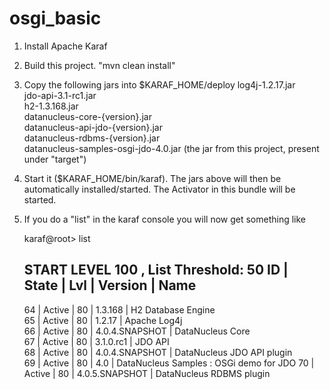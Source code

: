 osgi_basic
==========
1. Install Apache Karaf

2. Build this project. "mvn clean install"

3. Copy the following jars into $KARAF_HOME/deploy
    log4j-1.2.17.jar  
    jdo-api-3.1-rc1.jar  
    h2-1.3.168.jar  
    datanucleus-core-{version}.jar  
    datanucleus-api-jdo-{version}.jar  
    datanucleus-rdbms-{version}.jar  
    datanucleus-samples-osgi-jdo-4.0.jar   (the jar from this project, present under "target")


4. Start it ($KARAF_HOME/bin/karaf).
    The jars above will then be automatically installed/started. The Activator in this bundle will be started.


5. If you do a "list" in the karaf console you will now get something like

    karaf@root> list

    START LEVEL 100 , List Threshold: 50
    ID | State    | Lvl | Version        | Name                                   
    ------------------------------------------------------------------------------
    64 | Active   |  80 | 1.3.168        | H2 Database Engine                     
    65 | Active   |  80 | 1.2.17         | Apache Log4j                           
    66 | Active   |  80 | 4.0.4.SNAPSHOT | DataNucleus Core                       
    67 | Active   |  80 | 3.1.0.rc1      | JDO API                                
    68 | Active   |  80 | 4.0.4.SNAPSHOT | DataNucleus JDO API plugin             
    69 | Active   |  80 | 4.0            | DataNucleus Samples : OSGi demo for JDO
    70 | Active   |  80 | 4.0.5.SNAPSHOT | DataNucleus RDBMS plugin



